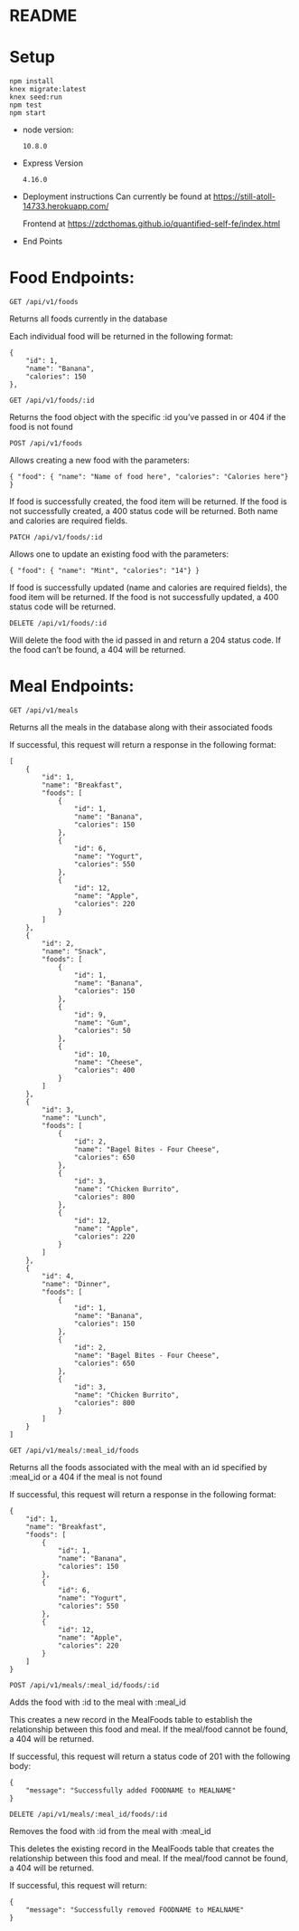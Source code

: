 # README

# Setup
 
  ``` 
  npm install
  knex migrate:latest
  knex seed:run
  npm test
  npm start
  ```

* node version:

  ```
  10.8.0
  ```
  
* Express Version

  ```
  4.16.0
  ```

* Deployment instructions
  Can currently be found at 
  https://still-atoll-14733.herokuapp.com/

  Frontend at 
  https://zdcthomas.github.io/quantified-self-fe/index.html
  
* End Points

# Food Endpoints:
```
GET /api/v1/foods
```

Returns all foods currently in the database

Each individual food will be returned in the following format:
```
{
    "id": 1,
    "name": "Banana",
    "calories": 150
},
```
```
GET /api/v1/foods/:id
```

Returns the food object with the specific :id you’ve passed in or 404 if the food is not found
```
POST /api/v1/foods
```

Allows creating a new food with the parameters:

```
{ "food": { "name": "Name of food here", "calories": "Calories here"} }
```

If food is successfully created, the food item will be returned. If the food is not successfully created, a 400 status code will be returned. Both name and calories are required fields.

```
PATCH /api/v1/foods/:id
```

Allows one to update an existing food with the parameters:
```
{ "food": { "name": "Mint", "calories": "14"} }
```
If food is successfully updated (name and calories are required fields), the food item will be returned. If the food is not successfully updated, a 400 status code will be returned.
```
DELETE /api/v1/foods/:id
```
Will delete the food with the id passed in and return a 204 status code. If the food can’t be found, a 404 will be returned.

# Meal Endpoints:
```
GET /api/v1/meals
```
Returns all the meals in the database along with their associated foods

If successful, this request will return a response in the following format:
```
[
    {
        "id": 1,
        "name": "Breakfast",
        "foods": [
            {
                "id": 1,
                "name": "Banana",
                "calories": 150
            },
            {
                "id": 6,
                "name": "Yogurt",
                "calories": 550
            },
            {
                "id": 12,
                "name": "Apple",
                "calories": 220
            }
        ]
    },
    {
        "id": 2,
        "name": "Snack",
        "foods": [
            {
                "id": 1,
                "name": "Banana",
                "calories": 150
            },
            {
                "id": 9,
                "name": "Gum",
                "calories": 50
            },
            {
                "id": 10,
                "name": "Cheese",
                "calories": 400
            }
        ]
    },
    {
        "id": 3,
        "name": "Lunch",
        "foods": [
            {
                "id": 2,
                "name": "Bagel Bites - Four Cheese",
                "calories": 650
            },
            {
                "id": 3,
                "name": "Chicken Burrito",
                "calories": 800
            },
            {
                "id": 12,
                "name": "Apple",
                "calories": 220
            }
        ]
    },
    {
        "id": 4,
        "name": "Dinner",
        "foods": [
            {
                "id": 1,
                "name": "Banana",
                "calories": 150
            },
            {
                "id": 2,
                "name": "Bagel Bites - Four Cheese",
                "calories": 650
            },
            {
                "id": 3,
                "name": "Chicken Burrito",
                "calories": 800
            }
        ]
    }
]
```

```
GET /api/v1/meals/:meal_id/foods
```

Returns all the foods associated with the meal with an id specified by :meal_id or a 404 if the meal is not found

If successful, this request will return a response in the following format:
```
{
    "id": 1,
    "name": "Breakfast",
    "foods": [
        {
            "id": 1,
            "name": "Banana",
            "calories": 150
        },
        {
            "id": 6,
            "name": "Yogurt",
            "calories": 550
        },
        {
            "id": 12,
            "name": "Apple",
            "calories": 220
        }
    ]
}
```

```
POST /api/v1/meals/:meal_id/foods/:id
```

Adds the food with :id to the meal with :meal_id

This creates a new record in the MealFoods table to establish the relationship between this food and meal. If the meal/food cannot be found, a 404 will be returned.

If successful, this request will return a status code of 201 with the following body:
```
{
    "message": "Successfully added FOODNAME to MEALNAME"
}
```
```
DELETE /api/v1/meals/:meal_id/foods/:id
```
Removes the food with :id from the meal with :meal_id

This deletes the existing record in the MealFoods table that creates the relationship between this food and meal. If the meal/food cannot be found, a 404 will be returned.

If successful, this request will return:
```
{
    "message": "Successfully removed FOODNAME to MEALNAME"
}
```
